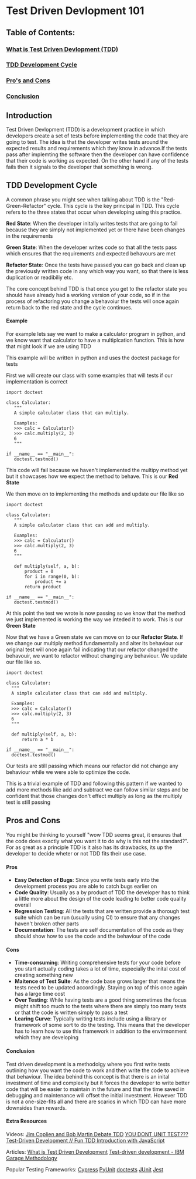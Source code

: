 # Test Driven Devlopment 101

## Table of Contents:
### [What is Test Driven Devlopment (TDD)](#introduction)
### [TDD Development Cycle](#tdd-development-cycle)
### [Pro's and Cons](#pros-and-cons)
### [Conclusion](#conclusion)



## Introduction

Test Driven Devlopment (TDD) is a development practice in which developers create a set of tests before implementing the code that they are going to test. The idea is that the developer writes tests around the expected results and requirements which they know in advance.If the tests pass after implemting the software then the developer can have confidence that their code is working as expected. On the other hand if any of the tests fails then it signals to the developer that something is wrong.


## TDD Development Cycle

A common phrase you might see when talking about TDD is the "Red-Green-Refactor" cycle. This cycle is the key principal in TDD. This cycle refers to the three states that occur when developing using this practice.

**Red State**: When the developer initally writes tests that are going to fail because they are simply not implemented yet or there have been changes in the requirements

**Green State**: When the developer writes code so that all the tests pass which ensures that the requirements and expected behavours are met

**Refactor State**: Once the tests have passed you can go back and clean up the previously written code in any which way you want, so that there is less duplication or readibiliy etc.

The core concept behind TDD is that once you get to the refactor state you should have already had a working version of your code, so if in the process of refactoring you change a behavoiur the tests will once again return back to the red state and the cycle continues.

#### Example

For example lets say we want to make a calculator program in python, and we know want that calculator to have a multiplcation function. This is how that might look if we are using TDD

This example will be written in python and uses the doctest package for tests

First we will create our class with some examples that will tests if our implementation is correct 

 ```python:
import doctest

class Calculator:
    """
    A simple calculator class that can multiply.

    Examples:
    >>> calc = Calculator()
    >>> calc.multiply(2, 3)
    6
    """

if __name__ == "__main__":
    doctest.testmod()
 ```

This code will fail because we haven't implemented the multipy method yet but it showcases how we expect the method to behave. This is our **Red State**

We then move on to implementing the methods and update our file like so
 ```python:
import doctest

class Calculator:
    """
    A simple calculator class that can add and multiply.

    Examples:
    >>> calc = Calculator()
    >>> calc.multiply(2, 3)
    6
    """

    def multiply(self, a, b):
        product = 0
        for i in range(0, b):
            product += a
        return product

if __name__ == "__main__":
    doctest.testmod()
 ```

 At this point the test we wrote is now passing so we know that the method we just implemented is working the way we inteded it to work. This is our **Green State**

 Now that we have a Green state we can move on to our **Refactor State**. If we change our multiply method fundamentally and alter its behaviour our original test will once again fail indicating that our refactor changed the behavouir, we want to refactor without changing any behaviour. We update our file like so.

  ```python:
import doctest

class Calculator:
    """
    A simple calculator class that can add and multiply.

    Examples:
    >>> calc = Calculator()
    >>> calc.multiply(2, 3)
    6
    """

    def multiply(self, a, b):
        return a * b

if __name__ == "__main__":
    doctest.testmod()
 ```

Our tests are still passing which means our refactor did not change any behaviour while we were able to optimize the code.

This is a trivial example of TDD and following this pattern if we wanted to add more methods like add and subtract we can follow similar steps and be confident that those changes don't effect multiply as long as the multiply test is still passing

## Pros and Cons

You might be thinking to yourself "wow TDD seems great, it ensures that the code does exactly what you want it to do why is this not the standard?". For as great as a principle TDD is it also has its drawbacks, its up the developer to decide wheter or not TDD fits their use case.

#### Pros
- **Easy Detection of Bugs**: Since you write tests early into the development process you are able to catch bugs earlier on
- **Code Quality**: Usually as a by product of TDD the developer has to think a little more about the design of the code leading to better code quality overall
- **Regression Testing**: All the tests that are written provide a thorough test suite which can be run (usually using CI) to ensure that any changes haven't broken other parts
- **Documentation**: The tests are self documentation of the code as they should show how to use the code and the behaviour of the code

#### Cons
- **Time-consuming**: Writing comprehensive tests for your code before you start actually coding takes a lot of time, especially the inital cost of creating something new
- **Maitence of Test Suite**: As the code base grows larger that means the tests need to be updated accordingly. Staying on top of this once again has a large time cost
- **Over Testing**: While having tests are a good thing sometimes the focus might shift too much to the tests where there are simply too many tests or that the code is written simply to pass a test
- **Learing Curve**: Typically writing tests include using a library or framework of some sort to do the testing. This means that the developer has to learn how to use this framework in addition to the envirmonment which they are developing

#### Conclusion

Test driven development is a methodolgy where you first write tests outlining how you want the code to work and then write the code to achieve that behaviour. The idea behind this concept is that there is an inital investment of time and complexity but it forces the developer to write better code that will be easier to maintain in the future and that the time saved in debugging and maintenance will offset the initial investment. However TDD is not a one-size-fits all and there are scarios in which TDD can have more downsides than rewards.

#### Extra Resources

Videos: 
[Jim Coplien and Bob Martin Debate TDD](https://www.youtube.com/watch?v=KtHQGs3zFAM)
[YOU DONT UNIT TEST???](https://www.youtube.com/watch?v=pvBHyip4peo)
[Test-Driven Development // Fun TDD Introduction with JavaScript
](https://www.youtube.com/watch?v=Jv2uxzhPFl4)

Articles:
[What is Test Driven Development](https://www.guru99.com/test-driven-development.html)
[Test-driven development - IBM Garage Methodology](https://www.ibm.com/garage/method/practices/code/practice_test_driven_development/)

Popular Testing Frameworks:
[Cypress](https://docs.cypress.io/guides/overview/why-cypress)
[PyUnit](https://wiki.python.org/moin/PyUnit)
[doctests](https://docs.python.org/3/library/doctest.html)
[JUnit](https://junit.org/junit5/)
[Jest](https://jestjs.io/)